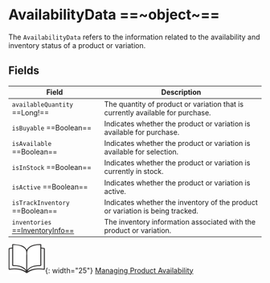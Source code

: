 # AvailabilityData ==~object~==

The `AvailabilityData` refers to the information related to the availability and inventory status of a product or variation. 

## Fields

| Field                                	| Description                                                                          	|
|------------------------------------	|--------------------------------------------------------------------------------------	|
| `availableQuantity`  ==Long!==    	| The quantity of product or variation that is currently available for purchase.       	|
| `isBuyable`  ==Boolean==          	| Indicates whether the product or variation is available for purchase.               	|
| `isAvailable`  ==Boolean==        	| Indicates whether the product or variation is available for selection.            	|
| `isInStock`  ==Boolean==          	| Indicates whether the product or variation is currently in stock.                  	|
| `isActive`  ==Boolean==           	| Indicates whether the product or variation is active.                              	|
| `isTrackInventory`  ==Boolean==   	| Indicates whether the inventory of the product or variation is being tracked.      	|
| `inventories` [ ==InventoryInfo== ](InventoryInfo.md)    | The inventory information associated with the product or variation.|

![Readmore](media/readmore.png){: width="25"} [Managing Product Availability](../../../../../user-guide/catalog/setting-product-availability)

